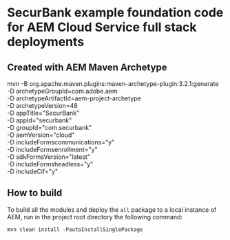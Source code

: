 # SecurBank example foundation code for AEM Cloud Service full stack deployments

## Created with AEM Maven Archetype
mvn -B org.apache.maven.plugins:maven-archetype-plugin:3.2.1:generate \
 -D archetypeGroupId=com.adobe.aem \
 -D archetypeArtifactId=aem-project-archetype \
 -D archetypeVersion=48\
 -D appTitle="SecurBank" \
 -D appId="securbank" \
 -D groupId="com.securbank" \
 -D aemVersion="cloud" \
 -D includeFormscommunications="y" \
 -D includeFormsenrollment="y" \
 -D sdkFormsVersion="latest" \
 -D includeFormsheadless="y" \
 -D includeCif="y"


## How to build

To build all the modules and deploy the `all` package to a local instance of AEM, run in the project root directory the following command:

    mvn clean install -PautoInstallSinglePackage


